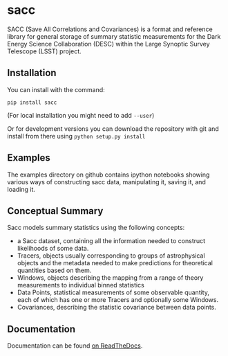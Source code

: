 sacc
====

SACC (Save All Correlations and Covariances) is a format and reference library for general storage
of summary statistic measurements for the Dark Energy Science Collaboration (DESC) within the Large Synoptic
Survey Telescope (LSST) project.


Installation
------------

You can install with the command:

``pip install sacc``

(For local installation you might need to add `--user`)

Or for development versions you can download the repository with git and install from there using ``python setup.py install``

Examples
--------

The examples directory on github contains ipython notebooks showing various ways of constructing sacc data,
manipulating it, saving it, and loading it.

Conceptual Summary
------------------

Sacc models summary statistics using the following concepts:

- a Sacc dataset, containing all the information needed to construct likelihoods of some data.
- Tracers, objects usually corresponding to groups of astrophysical objects and the metadata needed to make predictions for theoretical quantities based on them.
- Windows, objects describing the mapping from a range of theory measurements to individual binned statistics
- Data Points, statistical measurements of some observable quantity, each of which has one or more Tracers and optionally some Windows.
- Covariances, describing the statistic covariance between data points.


Documentation
-------------

Documentation can be found [on ReadTheDocs](https://sacc.readthedocs.io/en/latest/).
